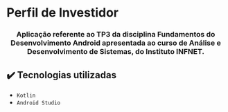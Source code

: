 # Perfil de Investidor

<h3 align="center"> 
    Aplicação referente ao TP3 da disciplina Fundamentos do Desenvolvimento Android apresentada ao curso de Análise e Desenvolvimento de Sistemas, do Instituto INFNET.
</h3>

## ✔️ Tecnologias utilizadas

- ``Kotlin``
- ``Android Studio``







